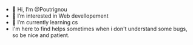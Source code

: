 - 👋 Hi, I’m @Poutrignou
- 👀 I’m interested in Web devellopement
- 🌱 I’m currently learning cs
-    I'm here to find helps sometimes when i don't understand some bugs, so be nice and patient.
<!---
Poutrignou/Poutrignou is a ✨ very very new french beginner ✨ repository because its `README.md` (this file) appears on your GitHub profile.
You can click the Preview link to take a look at your changes.
--->
